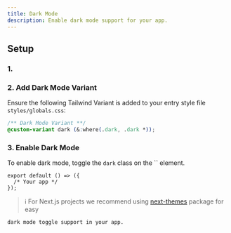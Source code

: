 ```yaml
---
title: Dark Mode
description: Enable dark mode support for your app.
---
```


## Setup

### 1.

### 2. Add Dark Mode Variant

Ensure the following Tailwind Variant is added to your entry style file `styles/globals.css`:

```css
/** Dark Mode Variant **/
@custom-variant dark (&:where(.dark, .dark *));
```

### 3. Enable Dark Mode

To enable dark mode, toggle the `dark` class on the `` element.

```tsx
export default () => ({
  /* Your app */
});
```

> ℹ️ For Next.js projects we recommend using [next-themes](https://github.com/pacocoursey/next-themes) package for easy

    dark mode toggle support in your app.
